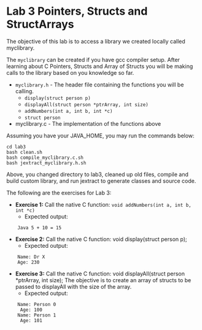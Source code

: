 # Lab 3 Pointers, Structs and StructArrays
The objective of this lab is to access a library we created locally called myclibrary.

The `myclibrary` can be created if you have gcc compiler setup.
After learning about C Pointers, Structs and Array of Structs you will be making calls to the library based on you knowledge so far.
- `myclibrary.h` - The header file containing the functions you will be calling.
  - `display(struct person p)`
  - `displayAll(struct person *ptrArray, int size)`
  - `addNumbers(int a, int b, int *c)`
  - `struct person`
- myclibrary.c - The implementation of the functions above

Assuming you have your JAVA_HOME, you may run the commands below:
```shell
cd lab3
bash clean.sh
bash compile_myclibrary.c.sh
bash jextract_myclibrary.h.sh
```
Above, you changed directory to lab3, cleaned up old files, compile and build custom library, and run jextract to generate classes and source code.


The following are the exercises for Lab 3:
- **Exercise 1:** Call the native C function: `void addNumbers(int a, int b, int *c)`
    - Expected output: 
```text
    Java 5 + 10 = 15
```      
    
- **Exercise 2:** Call the native C function: void display(struct person p);
  - Expected output:
```text    
    Name: Dr X
    Age: 230
```
- **Exercise 3:** Call the native C function: void displayAll(struct person *ptrArray, int size);
  The objective is to create an array of structs to be passed to displayAll with the size of the array.
  - Expected output:
```text
    Name: Person 0
     Age: 100
    Name: Person 1
     Age: 101
```
